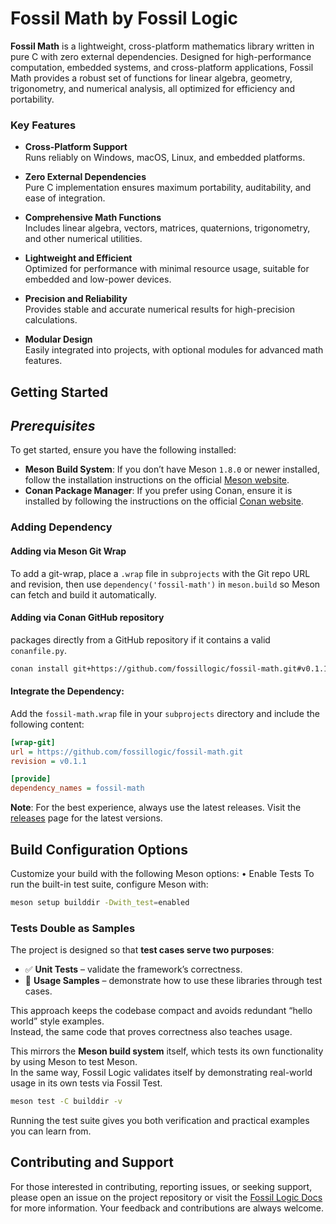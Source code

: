 # **Fossil Math by Fossil Logic**

**Fossil Math** is a lightweight, cross-platform mathematics library written in pure C with zero external dependencies. Designed for high-performance computation, embedded systems, and cross-platform applications, Fossil Math provides a robust set of functions for linear algebra, geometry, trigonometry, and numerical analysis, all optimized for efficiency and portability.

### Key Features

- **Cross-Platform Support**  
  Runs reliably on Windows, macOS, Linux, and embedded platforms.

- **Zero External Dependencies**  
  Pure C implementation ensures maximum portability, auditability, and ease of integration.

- **Comprehensive Math Functions**  
  Includes linear algebra, vectors, matrices, quaternions, trigonometry, and other numerical utilities.

- **Lightweight and Efficient**  
  Optimized for performance with minimal resource usage, suitable for embedded and low-power devices.

- **Precision and Reliability**  
  Provides stable and accurate numerical results for high-precision calculations.

- **Modular Design**  
  Easily integrated into projects, with optional modules for advanced math features.

## Getting Started

## ***Prerequisites***

To get started, ensure you have the following installed:

- **Meson Build System**: If you don’t have Meson `1.8.0` or newer installed, follow the installation instructions on the official [Meson website](https://mesonbuild.com/Getting-meson.html).
- **Conan Package Manager**: If you prefer using Conan, ensure it is installed by following the instructions on the official [Conan website](https://docs.conan.io/en/latest/installation.html).

### Adding Dependency

#### Adding via Meson Git Wrap

To add a git-wrap, place a `.wrap` file in `subprojects` with the Git repo URL and revision, then use `dependency('fossil-math')` in `meson.build` so Meson can fetch and build it automatically.

#### Adding via Conan GitHub repository

 packages directly from a GitHub repository if it contains a valid `conanfile.py`.

```bash
conan install git+https://github.com/fossillogic/fossil-math.git#v0.1.1 --name fossil_math --build=missing
```

#### Integrate the Dependency:

Add the `fossil-math.wrap` file in your `subprojects` directory and include the following content:

```ini
[wrap-git]
url = https://github.com/fossillogic/fossil-math.git
revision = v0.1.1

[provide]
dependency_names = fossil-math
```

**Note**: For the best experience, always use the latest releases. Visit the [releases](https://github.com/fossillogic/fossil-math/releases) page for the latest versions.

## Build Configuration Options

Customize your build with the following Meson options:
	•	Enable Tests
To run the built-in test suite, configure Meson with:

```sh
meson setup builddir -Dwith_test=enabled
```

### Tests Double as Samples

The project is designed so that **test cases serve two purposes**:

- ✅ **Unit Tests** – validate the framework’s correctness.  
- 📖 **Usage Samples** – demonstrate how to use these libraries through test cases.  

This approach keeps the codebase compact and avoids redundant “hello world” style examples.  
Instead, the same code that proves correctness also teaches usage.  

This mirrors the **Meson build system** itself, which tests its own functionality by using Meson to test Meson.  
In the same way, Fossil Logic validates itself by demonstrating real-world usage in its own tests via Fossil Test.  

```bash
meson test -C builddir -v
```

Running the test suite gives you both verification and practical examples you can learn from.

## Contributing and Support

For those interested in contributing, reporting issues, or seeking support, please open an issue on the project repository or visit the [Fossil Logic Docs](https://fossillogic.com/docs) for more information. Your feedback and contributions are always welcome.
